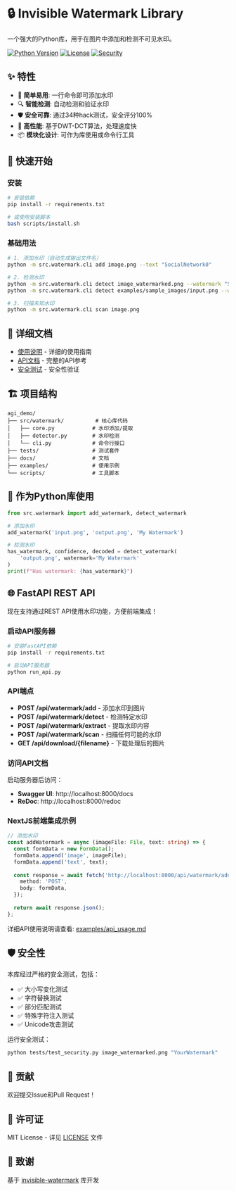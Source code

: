 # 🔒 Invisible Watermark Library

一个强大的Python库，用于在图片中添加和检测不可见水印。

[![Python Version](https://img.shields.io/badge/python-3.7+-blue.svg)](https://python.org)
[![License](https://img.shields.io/badge/license-MIT-green.svg)](LICENSE)
[![Security](https://img.shields.io/badge/security-tested-brightgreen.svg)](tests/test_security.py)

## ✨ 特性

- 🎯 **简单易用**: 一行命令即可添加水印
- 🔍 **智能检测**: 自动检测和验证水印
- 🛡️ **安全可靠**: 通过34种hack测试，安全评分100%
- 🚀 **高性能**: 基于DWT-DCT算法，处理速度快
- 📦 **模块化设计**: 可作为库使用或命令行工具

## 🚀 快速开始

### 安装

```bash
# 安装依赖
pip install -r requirements.txt

# 或使用安装脚本
bash scripts/install.sh
```

### 基础用法

```bash
# 1. 添加水印（自动生成输出文件名）
python -m src.watermark.cli add image.png --text "SocialNetwork0"

# 2. 检测水印
python -m src.watermark.cli detect image_watermarked.png --watermark "SocialNetwork0"
python -m src.watermark.cli detect examples/sample_images/input.png --watermark "SocialNetwork0"

# 3. 扫描未知水印
python -m src.watermark.cli scan image.png
```

## 📖 详细文档

- [使用说明](docs/usage.md) - 详细的使用指南
- [API文档](docs/detailed_readme.md) - 完整的API参考
- [安全测试](tests/test_security.py) - 安全性验证

## 🏗️ 项目结构

```
agi_demo/
├── src/watermark/          # 核心库代码
│   ├── core.py            # 水印添加/提取
│   ├── detector.py        # 水印检测
│   └── cli.py             # 命令行接口
├── tests/                 # 测试套件
├── docs/                  # 文档
├── examples/              # 使用示例
└── scripts/               # 工具脚本
```

## 🔧 作为Python库使用

```python
from src.watermark import add_watermark, detect_watermark

# 添加水印
add_watermark('input.png', 'output.png', 'My Watermark')

# 检测水印
has_watermark, confidence, decoded = detect_watermark(
    'output.png', watermark='My Watermark'
)
print(f"Has watermark: {has_watermark}")
```

## 🌐 FastAPI REST API

现在支持通过REST API使用水印功能，方便前端集成！

### 启动API服务器

```bash
# 安装FastAPI依赖
pip install -r requirements.txt

# 启动API服务器
python run_api.py
```

### API端点

- **POST /api/watermark/add** - 添加水印到图片
- **POST /api/watermark/detect** - 检测特定水印
- **POST /api/watermark/extract** - 提取水印内容
- **POST /api/watermark/scan** - 扫描任何可能的水印
- **GET /api/download/{filename}** - 下载处理后的图片

### 访问API文档

启动服务器后访问：
- **Swagger UI**: http://localhost:8000/docs
- **ReDoc**: http://localhost:8000/redoc

### NextJS前端集成示例

```typescript
// 添加水印
const addWatermark = async (imageFile: File, text: string) => {
  const formData = new FormData();
  formData.append('image', imageFile);
  formData.append('text', text);
  
  const response = await fetch('http://localhost:8000/api/watermark/add', {
    method: 'POST',
    body: formData,
  });
  
  return await response.json();
};
```

详细API使用说明请查看: [examples/api_usage.md](examples/api_usage.md)

## 🛡️ 安全性

本库经过严格的安全测试，包括：
- ✅ 大小写变化测试
- ✅ 字符替换测试  
- ✅ 部分匹配测试
- ✅ 特殊字符注入测试
- ✅ Unicode攻击测试

运行安全测试：
```bash
python tests/test_security.py image_watermarked.png "YourWatermark"
```

## 🤝 贡献

欢迎提交Issue和Pull Request！

## 📄 许可证

MIT License - 详见 [LICENSE](LICENSE) 文件

## 🙏 致谢

基于 [invisible-watermark](https://github.com/ShieldMnt/invisible-watermark) 库开发